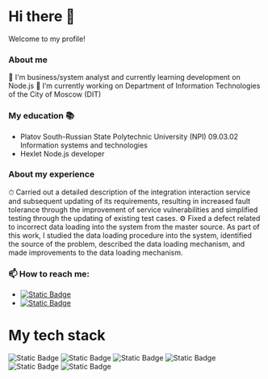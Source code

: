 # Hi there 👋
Welcome to my profile!

### About me
🌱 I'm business/system analyst and currently learning development on Node.js
🔭 I’m currently working on Department of Information Technologies of the City of Moscow (DIT)

### My education 📚
- Platov South-Russian State Polytechnic University (NPI)
    09.03.02 Information systems and technologies
- Hexlet
    Node.js developer

### About my experience
⏱ Carried out a detailed description of the integration interaction service and subsequent updating of its requirements, resulting in increased fault tolerance through the improvement of service vulnerabilities and simplified testing through the updating of existing test cases.
⚙️ Fixed a defect related to incorrect data loading into the system from the master source. As part of this work, I studied the data loading procedure into the system, identified the source of the problem, described the data loading mechanism, and made improvements to the data loading mechanism.

### 📫 How to reach me:
- <a href="https://t.me/Gruzdov_MV"><img alt="Static Badge" src="https://img.shields.io/badge/Telegram-26A5E4?style=flat-square&logo=Telegram"></a>
- <a href="grumark198@gmail.com"><img alt="Static Badge" src="https://img.shields.io/badge/GMAIL-EA4335?style=flat-square&logo=Gmail&logoColor=white"></a>

# My tech stack
![Static Badge](https://img.shields.io/badge/JAVASCRIPT-f9ee25?style=for-the-badge&logo=javascript&logoColor=black&labelColor=f9ee25&link=https%3A%2F%2Fecma-international.org%2F)
![Static Badge](https://img.shields.io/badge/Node.js-5FA04E?style=flat-square&logo=Node.js&labelColor=black)
![Static Badge](https://img.shields.io/badge/POSTGRESQL-4169E1?style=flat-square&logo=Postgresql&logoColor=white)
![Static Badge](https://img.shields.io/badge/ORACLE-F80000?style=flat-square&logo=Oracle&logoColor=white)
![Static Badge](https://img.shields.io/badge/EXPRESS-000000?style=flat-square&logo=Express)
![Static Badge](https://img.shields.io/badge/NESTJS-E0234E?style=flat-square&logo=NestJS)


<!--
**Mark-Gruzdov/Mark-Gruzdov** is a ✨ _special_ ✨ repository because its `README.md` (this file) appears on your GitHub profile.

Here are some ideas to get you started:

- 🔭 I’m currently working on ...
- 🌱 I’m currently learning ...
- 👯 I’m looking to collaborate on ...
- 🤔 I’m looking for help with ...
- 💬 Ask me about ...
- 📫 How to reach me: ...
- 😄 Pronouns: ...
- ⚡ Fun fact: ...
-->
